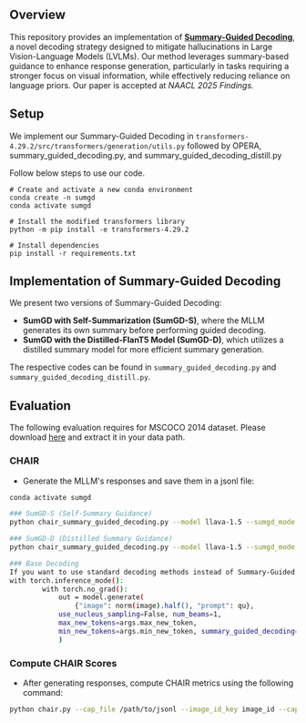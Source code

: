 ## Overview

This repository provides an implementation of [**Summary-Guided Decoding**](https://arxiv.org/abs/2410.13321), a novel decoding strategy designed to mitigate hallucinations in Large Vision-Language Models (LVLMs). Our method leverages summary-based guidance to enhance response generation, particularly in tasks requiring a stronger focus on visual information, while effectively reducing reliance on language priors. Our paper is accepted at *NAACL 2025 Findings.*

## Setup

We implement our Summary-Guided Decoding in `transformers-4.29.2/src/transformers/generation/utils.py` followed by OPERA, summary_guided_decoding.py, and summary_guided_decoding_distill.py

Follow below steps to use our code.
```
# Create and activate a new conda environment
conda create -n sumgd 
conda activate sumgd

# Install the modified transformers library
python -m pip install -e transformers-4.29.2

# Install dependencies
pip install -r requirements.txt
```

## Implementation of Summary-Guided Decoding

We present two versions of Summary-Guided Decoding: 

- **SumGD with Self-Summarization (SumGD-S)**, where the MLLM generates its own summary before performing guided decoding.
- **SumGD with the Distilled-FlanT5 Model (SumGD-D)**, which utilizes a distilled summary model for more efficient summary generation.

The respective codes can be found in `summary_guided_decoding.py` and `summary_guided_decoding_distill.py`.

## Evaluation

The following evaluation requires for MSCOCO 2014 dataset. Please download [here](https://cocodataset.org/#home) and extract it in your data path.

### CHAIR
- Generate the MLLM's responses and save them in a jsonl file:
```bash
conda activate sumgd

### SumGD-S (Self-Summary Guidance)
python chair_summary_guided_decoding.py --model llava-1.5 --sumgd_mode sumgd-s --max_new_token 512 --min_new_token 1 --result_path /path/to/save/jsonl

### SumGD-D (Distilled Summary Guidance)
python chair_summary_guided_decoding.py --model llava-1.5 --sumgd_mode sumgd-d --max_new_token 512 --min_new_token 1 --result_path /path/to/save/jsonl

### Base Decoding
If you want to use standard decoding methods instead of Summary-Guided Decoding, modify the following code in chair_summary_guided_decoding.py:
with torch.inference_mode():
        with torch.no_grad():
            out = model.generate( 
                {"image": norm(image).half(), "prompt": qu}, 
            use_nucleus_sampling=False, num_beams=1,
            max_new_tokens=args.max_new_token,
            min_new_tokens=args.min_new_token, summary_guided_decoding=True # Set to False for standard decoding
            )

```

### Compute CHAIR Scores

- After generating responses, compute CHAIR metrics using the following command:
```bash
python chair.py --cap_file /path/to/jsonl --image_id_key image_id --caption_key caption --coco_path /path/to/COCO/annotations_trainval2014/annotations/ --save_path /path/to/save/jsonl
